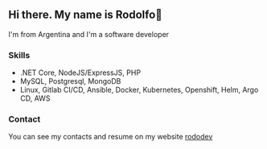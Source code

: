 ## Hi there. My name is Rodolfo👋

I'm from Argentina and I'm a software developer

### Skills 

- .NET Core, NodeJS/ExpressJS, PHP
- MySQL, Postgresql, MongoDB
- Linux, Gitlab CI/CD, Ansible, Docker, Kubernetes, Openshift, Helm, Argo CD, AWS


### Contact

You can see my contacts and resume on my website [rododev](https://rododev.vercel.app)
